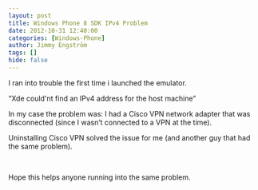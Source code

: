 ```yaml
---
layout: post
title: Windows Phone 8 SDK IPv4 Problem
date: 2012-10-31 12:40:00
categories: [Windows-Phone]
author: Jimmy Engström
tags: []
hide: false
---
```

<p>I ran into&nbsp;trouble the first time i launched the emulator.</p>
<p>&ldquo;Xde could'nt find an IPv4 address for the host machine&rdquo;</p>
<p>In my case the problem was: I had a Cisco VPN network adapter that was disconnected (since I wasn&rsquo;t connected to a VPN at the time).</p>
<p>Uninstalling Cisco VPN solved the issue for me (and another guy that had the same problem).</p>
<p>&nbsp;</p>
<p>Hope this helps anyone running into the same problem.</p>
